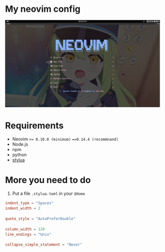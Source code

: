 # My neovim config

![main](https://github.com/yanlunlin/My_neovim_config/blob/main/doc/img/main.png)

# Requirements

- Neovim `>= 0.10.0 (minimum)` `==0.14.4 (recommnand)`
- Node.js
- npm
- python
- [stylua](https://github.com/JohnnyMorganz/StyLua)

# More you need to do 

1. Put a file `.stylua.toml` in your `$Home`

``` ~/.stylua.toml
indent_type = "Spaces"
indent_width = 2

quote_style = "AutoPreferDouble"

column_width = 120
line_endings = "Unix"

collapse_simple_statement = "Never"
```

